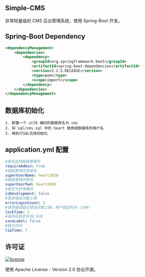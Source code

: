 ## Simple-CMS

 非常轻量级的 CMS 后台管理系统，使用 Spring-Boot 开发。

## Spring-Boot Dependency

```xml
<dependencyManagement>
    <dependencies>
        <dependency>
            <groupId>org.springframework.boot</groupId>
            <artifactId>spring-boot-dependencies</artifactId>
            <version>2.2.5.RELEASE</version>
            <type>pom</type>
            <scope>import</scope>
        </dependency>
    </dependencies>
</dependencyManagement>
```

## 数据库初始化
```text
1. 新建一个 utf8 编码的数据库名为 cms
2. 将 sql/cms.sql 中的 heart 替换成数据库的用户名
3. 再执行SQL完成初始化
```

## application.yml 配置
```yaml
#是否启用超级管理员
requireAdmin: true
#超级管理员登录名
superUserName: heart2020
#超级管理员密码
superUserPwd: heart2020
#是否为开发模式
isDevelopment: false
#登录错误次数上限
errorLoginCount: 3
#登录错误超过错误次数上限，用户锁定时间（分钟）
lockTime: 1
#保存标签的开启/关闭
saveLabel: false
#提示时间
tipTime: 7
```

## 许可证

[![license](https://img.shields.io/github/license/thinktkj/smrpc.svg?style=flat-square)](https://github.com/thinktkj/smrpc/blob/master/LICENSE)

使用 Apache License - Version 2.0 协议开源。
